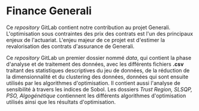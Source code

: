 # Finance Generali

Ce _repository_ GitLab contient notre contribution au projet Generali. L'optimisation sous contraintes des prix des contrats est l'un des principaux enjeux de l'actuariat. L'enjeu majeur de ce projet est d'estimer la revalorisation des contrats d'assurance de Generali. 

Ce _repository_ GitLab un premier dossier nommé _data_, qui contient la phase d'analyse et de traitement des données, avec les différents fichiers **.csv** traitant des statistiques descriptives du jeu de données, de la réduction de la dimensionnalité et du clustering des données, données qui sont ensuite utilisés par les algorithmes d'optimisation. Il contient aussi l'analyse de sensibilité à travers les indices de Sobol. Les dossiers _Trust Region, SLSQP, PSO, Algogénétique_ contiennent les différents algorithmes d'optimisation utilisés ainsi que les résultats d'optimisation.
